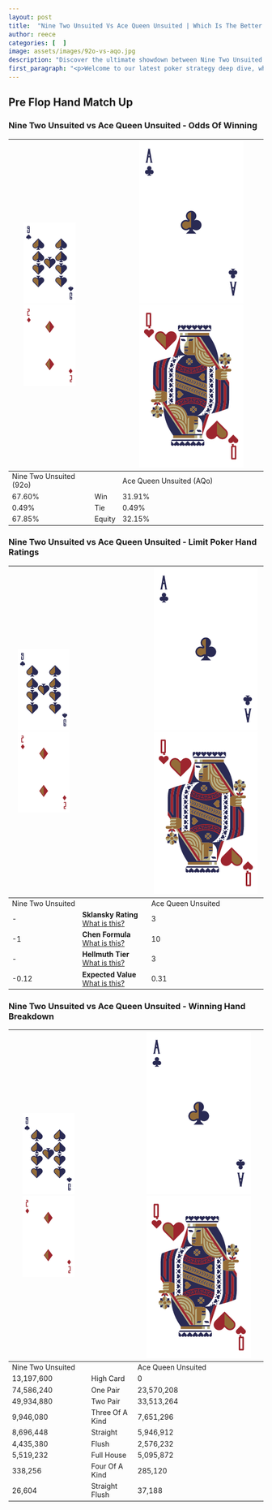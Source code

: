 ```yaml
---
layout: post
title:  "Nine Two Unsuited Vs Ace Queen Unsuited | Which Is The Better Hand In Poker? A Complete Guide"
author: reece
categories: [  ]
image: assets/images/92o-vs-aqo.jpg
description: "Discover the ultimate showdown between Nine Two Unsuited and Ace Queen Unsuited in poker! Uncover the odds, strategies, and scenarios where one hand triumphs over the other. Get ready to up your poker game with this thrilling analysis."
first_paragraph: "<p>Welcome to our latest poker strategy deep dive, where we're pitting two distinct hands against each other in a high-stakes showdown: Nine Two Unsuited vs Ace Queen Unsuited.</p><p>In the dynamic world of poker, every decision counts, and knowing which hand holds the upper hand is key to your success at the table.</p><p>In this article, we'll dissect these two hands, explore the scenarios where one dominates the other, and equip you with the knowledge to make strategic choices that can tip the odds in your favor.</p><p>Get ready to unravel the intriguing dynamics of these poker hands and elevate your game to new heights.</p>"
---
```




[comment]: # (sp0)

## Pre Flop Hand Match Up

<div class="table hand-ratings" markdown="1"> 



### Nine Two Unsuited vs Ace Queen Unsuited - Odds Of Winning


    
| ![image info](assets/images/hand1/9.png) ![image info](assets/images/hand1/2o.png) |  | ![image info](assets/images/hand2/A.png) ![image info](assets/images/hand2/Qo.png) |
| -------- | -------- | -------- |
| Nine Two Unsuited (92o) |  | Ace Queen Unsuited (AQo) |
| 67.60% | Win | 31.91% |
| 0.49% | Tie | 0.49% |
| 67.85% | Equity | 32.15% |




[comment]: # (sp1)



### Nine Two Unsuited vs Ace Queen Unsuited - Limit Poker Hand Ratings


    
| ![image info](assets/images/hand1/9.png) ![image info](assets/images/hand1/2o.png) |  | ![image info](assets/images/hand2/A.png) ![image info](assets/images/hand2/Qo.png) |
| -------- | -------- | -------- |
| Nine Two Unsuited |  | Ace Queen Unsuited |
| - | **Sklansky Rating** [What is this?](/sklansky-rating-explained) | 3 |
| -1 | **Chen Formula** [What is this?](/chen-formula-explained) | 10 |
| - | **Hellmuth Tier** [What is this?](/Hellmuth-tier-explained) | 3 |
| -0.12 | **Expected Value** [What is this?](/expected-value-explained) | 0.31 |




[comment]: # (sp2)



### Nine Two Unsuited vs Ace Queen Unsuited - Winning Hand Breakdown


    
| ![image info](assets/images/hand1/9.png) ![image info](assets/images/hand1/2o.png) |  | ![image info](assets/images/hand2/A.png) ![image info](assets/images/hand2/Qo.png) |
| -------- | -------- | -------- |
| Nine Two Unsuited |  | Ace Queen Unsuited |
| 13,197,600 | High Card | 0 |
| 74,586,240 | One Pair | 23,570,208 |
| 49,934,880 | Two Pair | 33,513,264 |
| 9,946,080 | Three Of A Kind | 7,651,296 |
| 8,696,448 | Straight | 5,946,912 |
| 4,435,380 | Flush | 2,576,232 |
| 5,519,232 | Full House | 5,095,872 |
| 338,256 | Four Of A Kind | 285,120 |
| 26,604 | Straight Flush | 37,188 |




[comment]: # (sp3)



</div>

[comment]: # (sp4)



[comment]: # (sp5)

